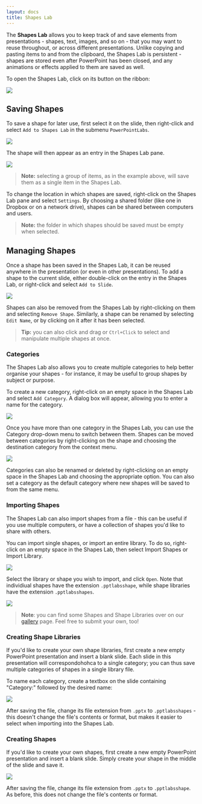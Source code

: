 ```yaml
---
layout: docs
title: Shapes Lab
---
```


The **Shapes Lab** allows you to keep track of and save elements from presentations - shapes, text, images, and so on - that you may want to reuse throughout, or across different presentations. Unlike copying and pasting items to and from the clipboard, the Shapes Lab is persistent - shapes are stored even after PowerPoint has been closed, and any animations or effects applied to them are saved as well.

To open the Shapes Lab, click on its button on the ribbon:

<img class="box-shadow" src="/img/docs/shapes-lab-1.png">

## Saving Shapes

To save a shape for later use, first select it on the slide, then right-click and select `Add to Shapes Lab` in the submenu `PowerPointLabs`.

<img class="box-shadow" src="/img/docs/shapes-lab-2.png">

The shape will then appear as an entry in the Shapes Lab pane.

<img class="box-shadow" src="/img/docs/shapes-lab-3.png">

> **Note:** selecting a group of items, as in the example above, will save them as a single item in the Shapes Lab.

To change the location in which shapes are saved, right-click on the Shapes Lab pane and select `Settings`. By choosing a shared folder (like one in Dropbox or on a network drive), shapes can be shared between computers and users.

> **Note:** the folder in which shapes should be saved must be empty when selected.

## Managing Shapes

Once a shape has been saved in the Shapes Lab, it can be reused anywhere in the presentation (or even in other presentations). To add a shape to the current slide, either double-click on the entry in the Shapes Lab, or right-click and select `Add to Slide`.

<img class="box-shadow" src="/img/docs/shapes-lab-4.png">

Shapes can also be removed from the Shapes Lab by right-clicking on them and selecting `Remove Shape`. Similarly, a shape can be renamed by selecting `Edit Name`, or by clicking on it after it has been selected.

> **Tip:** you can also click and drag or `Ctrl+Click` to select and manipulate multiple shapes at once.

### Categories

The Shapes Lab also allows you to create multiple categories to help better organise your shapes - for instance, it may be useful to group shapes by subject or purpose.

To create a new category, right-click on an empty space in the Shapes Lab and select `Add Category`. A dialog box will appear, allowing you to enter a name for the category.

<img class="box-shadow" src="/img/docs/shapes-lab-5.png">

Once you have more than one category in the Shapes Lab, you can use the Category drop-down menu to switch between them. Shapes can be moved between categories by right-clicking on the shape and choosing the destination category from the context menu.

<img class="box-shadow" src="/img/docs/shapes-lab-6.png">

Categories can also be renamed or deleted by right-clicking on an empty space in the Shapes Lab and choosing the appropriate option. You can also set a category as the default category where new shapes will be saved to from the same menu.

### <a name="shapes-lab-import"></a> Importing Shapes

The Shapes Lab can also import shapes from a file - this can be useful if you use multiple computers, or have a collection of shapes you'd like to share with others.

You can import single shapes, or import an entire library. To do so, right-click on an empty space in the Shapes Lab, then select Import Shapes or Import Library.

<img class="box-shadow" src="/img/docs/shapes-lab-7.png">

Select the library or shape you wish to import, and click `Open`.
Note that individiual shapes have the extension `.pptlabsshape`, while shape libraries have the extension `.pptlabsshapes`.

<img class="box-shadow" src="/img/docs/shapes-lab-8.png">

> **Note**: you can find some Shapes and Shape Libraries over on our [gallery](/gallery.html) page. Feel free to submit your own, too!

### Creating Shape Libraries

If you'd like to create your own shape libraries, first create a new empty PowerPoint presentation and insert a blank slide. Each slide in this presentation will correspondohohca to a single category; you can thus save multiple categories of shapes in a single library file.

To name each category, create a textbox on the slide containing "Category:" followed by the desired name:

<img class="box-shadow" src="/img/docs/shapes-lab-9.png">

After saving the file, change its file extension from `.pptx` to `.pptlabsshapes` - this doesn't change the file's contents or format, but makes it easier to select when importing into the Shapes Lab.


### Creating Shapes

If you'd like to create your own shapes, first create a new empty PowerPoint presentation and insert a blank slide. Simply create your shape in the middle of the slide and save it.

<img class="box-shadow" src="/img/docs/shapes-lab-10.png">

After saving the file, change its file extension from `.pptx` to `.pptlabsshape`. As before, this does not change the file's contents or format.